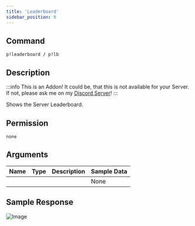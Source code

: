 ```yaml
---
title: 'Leaderboard'
sidebar_position: 0
---
```


## Command
```
p!leaderboard / p!lb
```

## Description
:::info
This is an Addon! It could be, that this is not available for your Server. If not, please ask me on my [Discord Server](https://discord.gg/rsTpm8e)!
:::

Shows the Server Leaderboard.

## Permission
`none`

## Arguments
| Name | Type | Description | Sample Data |
| ---- | ---- | ----------- | ----------- |
|  |  |  | None |

## Sample Response
![Image](https://cdn.utilbot.co/Discord_jC6aohohJT.png)
